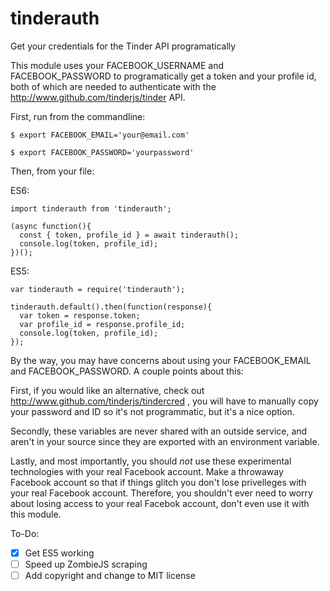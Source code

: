 # tinderauth
Get your credentials for the Tinder API programatically

This module uses your FACEBOOK_USERNAME and FACEBOOK_PASSWORD to programatically get a token and your profile id, both of which are needed to authenticate with the http://www.github.com/tinderjs/tinder API.

First, run from the commandline:

`$ export FACEBOOK_EMAIL='your@email.com'`

`$ export FACEBOOK_PASSWORD='yourpassword'`

Then, from your file:

ES6:

```
import tinderauth from 'tinderauth';

(async function(){
  const { token, profile_id } = await tinderauth();
  console.log(token, profile_id);
})();
```

ES5:

```
var tinderauth = require('tinderauth');

tinderauth.default().then(function(response){
  var token = response.token;
  var profile_id = response.profile_id;
  console.log(token, profile_id);
});
```

By the way, you may have concerns about using your FACEBOOK_EMAIL and FACEBOOK_PASSWORD. A couple points about this: 

First, if you would like an alternative, check out http://www.github.com/tinderjs/tindercred , you will have to manually copy your password and ID so it's not programmatic, but it's a nice option. 

Secondly, these variables are never shared with an outside service, and aren't in your source since they are exported with an environment variable. 

Lastly, and most importantly, you should *not* use these experimental technologies with your real Facebook account. Make a throwaway Facebook account so that if things glitch you don't lose privelleges with your real Facebook account. Therefore, you shouldn't ever need to worry about losing access to your real Facebok account, don't even use it with this module. 


To-Do:

- [X] Get ES5 working
- [ ] Speed up ZombieJS scraping
- [ ] Add copyright and change to MIT license
